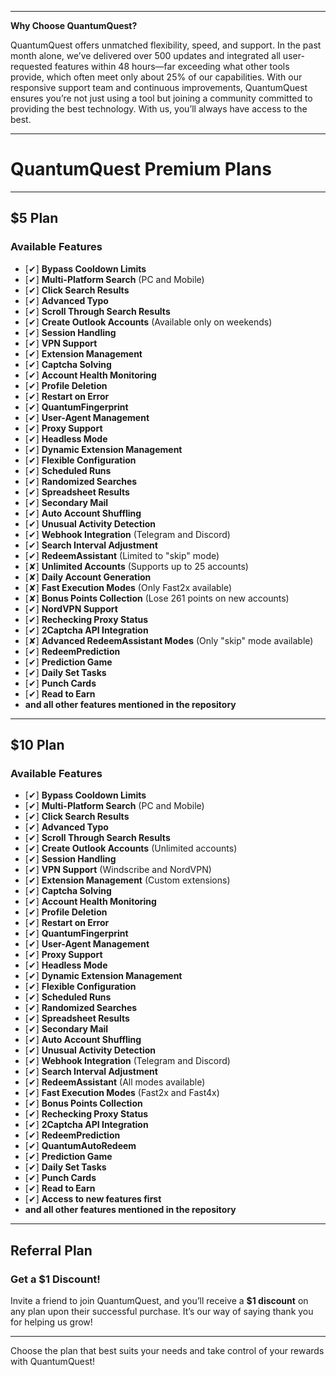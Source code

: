 
---

**Why Choose QuantumQuest?**

QuantumQuest offers unmatched flexibility, speed, and support. In the past month alone, we’ve delivered over 500 updates and integrated all user-requested features within 48 hours—far exceeding what other tools provide, which often meet only about 25% of our capabilities. With our responsive support team and continuous improvements, QuantumQuest ensures you’re not just using a tool but joining a community committed to providing the best technology. With us, you’ll always have access to the best.

---

# QuantumQuest Premium Plans

---

## $5 Plan

### Available Features
- [✔] **Bypass Cooldown Limits**
- [✔] **Multi-Platform Search** (PC and Mobile)
- [✔] **Click Search Results**
- [✔] **Advanced Typo**
- [✔] **Scroll Through Search Results**
- [✔] **Create Outlook Accounts** (Available only on weekends)
- [✔] **Session Handling**
- [✔] **VPN Support**
- [✔] **Extension Management**
- [✔] **Captcha Solving**
- [✔] **Account Health Monitoring**
- [✔] **Profile Deletion**
- [✔] **Restart on Error**
- [✔] **QuantumFingerprint**
- [✔] **User-Agent Management**
- [✔] **Proxy Support**
- [✔] **Headless Mode**
- [✔] **Dynamic Extension Management**
- [✔] **Flexible Configuration**
- [✔] **Scheduled Runs**
- [✔] **Randomized Searches**
- [✔] **Spreadsheet Results**
- [✔] **Secondary Mail**
- [✔] **Auto Account Shuffling**
- [✔] **Unusual Activity Detection**
- [✔] **Webhook Integration** (Telegram and Discord)
- [✔] **Search Interval Adjustment**
- [✔] **RedeemAssistant** (Limited to "skip" mode)
- [✘] **Unlimited Accounts** (Supports up to 25 accounts)
- [✘] **Daily Account Generation**
- [✘] **Fast Execution Modes** (Only Fast2x available)
- [✘] **Bonus Points Collection** (Lose 261 points on new accounts)
- [✔] **NordVPN Support**
- [✔] **Rechecking Proxy Status**
- [✔] **2Captcha API Integration**
- [✘] **Advanced RedeemAssistant Modes** (Only "skip" mode available)
- [✔] **RedeemPrediction**
- [✔] **Prediction Game**
- [✔] **Daily Set Tasks**
- [✔] **Punch Cards**
- [✔] **Read to Earn**
- **and all other features mentioned in the repository**

---

## $10 Plan

### Available Features
- [✔] **Bypass Cooldown Limits**
- [✔] **Multi-Platform Search** (PC and Mobile)
- [✔] **Click Search Results**
- [✔] **Advanced Typo**
- [✔] **Scroll Through Search Results**
- [✔] **Create Outlook Accounts** (Unlimited accounts)
- [✔] **Session Handling**
- [✔] **VPN Support** (Windscribe and NordVPN)
- [✔] **Extension Management** (Custom extensions)
- [✔] **Captcha Solving**
- [✔] **Account Health Monitoring**
- [✔] **Profile Deletion**
- [✔] **Restart on Error**
- [✔] **QuantumFingerprint**
- [✔] **User-Agent Management**
- [✔] **Proxy Support**
- [✔] **Headless Mode**
- [✔] **Dynamic Extension Management**
- [✔] **Flexible Configuration**
- [✔] **Scheduled Runs**
- [✔] **Randomized Searches**
- [✔] **Spreadsheet Results**
- [✔] **Secondary Mail**
- [✔] **Auto Account Shuffling**
- [✔] **Unusual Activity Detection**
- [✔] **Webhook Integration** (Telegram and Discord)
- [✔] **Search Interval Adjustment**
- [✔] **RedeemAssistant** (All modes available)
- [✔] **Fast Execution Modes** (Fast2x and Fast4x)
- [✔] **Bonus Points Collection**
- [✔] **Rechecking Proxy Status**
- [✔] **2Captcha API Integration**
- [✔] **RedeemPrediction**
- [✔] **QuantumAutoRedeem**
- [✔] **Prediction Game**
- [✔] **Daily Set Tasks**
- [✔] **Punch Cards**
- [✔] **Read to Earn**
- [✔] **Access to new features first**
- **and all other features mentioned in the repository**

---

## Referral Plan

### Get a $1 Discount!

Invite a friend to join QuantumQuest, and you’ll receive a **$1 discount** on any plan upon their successful purchase. It’s our way of saying thank you for helping us grow!

---

Choose the plan that best suits your needs and take control of your rewards with QuantumQuest!

